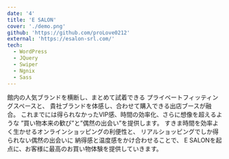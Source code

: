 ```yaml
---
date: '4'
title: 'E SALON'
cover: './demo.png'
github: 'https://github.com/proLove0212'
external: 'https://esalon-srl.com/'
tech:
  - WordPress
  - JQuery
  - Swiper
  - Ngnix
  - Sass
---
```



館内の人気ブランドを横断し、まとめて試着できる
プライベートフィッティングスペースと、
貴社ブランドを体感し、合わせて購入できる出店ブースが融合。
これまでには得られなかったVIP感、時間の効率化、さらに想像を超えるような ”買い物本来の歓び”と”偶然の出会い”を提供します。
すきま時間を効率よく生かせるオンラインショッピングの利便性と、
リアルショッピングでしか得られない偶然の出会いに
納得感と温度感をかけ合わせることで、
E SALONを起点に、お客様に最高のお買い物体験を提供していきます。
